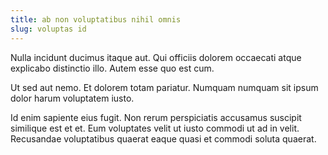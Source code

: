 ```yaml
---
title: ab non voluptatibus nihil omnis
slug: voluptas id
---
```


Nulla incidunt ducimus itaque aut. Qui officiis dolorem occaecati atque explicabo distinctio illo. Autem esse quo est cum.

Ut sed aut nemo. Et dolorem totam pariatur. Numquam numquam sit ipsum dolor harum voluptatem iusto.

Id enim sapiente eius fugit. Non rerum perspiciatis accusamus suscipit similique est et et. Eum voluptates velit ut iusto commodi ut ad in velit. Recusandae voluptatibus quaerat eaque quasi et commodi soluta quaerat.
